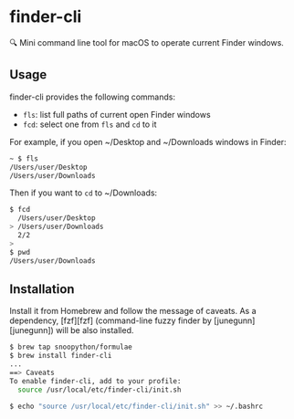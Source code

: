 # finder-cli
:mag: Mini command line tool for macOS to operate current Finder windows.

## Usage

finder-cli provides the following commands:

+ `fls`: list full paths of current open Finder windows
+ `fcd`: select one from `fls` and `cd` to it

For example, if you open ~/Desktop and ~/Downloads windows in Finder:

```bash
~ $ fls
/Users/user/Desktop
/Users/user/Downloads
```

Then if you want to `cd` to ~/Downloads:

```bash
$ fcd
  /Users/user/Desktop
> /Users/user/Downloads
  2/2
>
$ pwd
/Users/user/Downloads
```

## Installation

Install it from Homebrew and follow the message of caveats.
As a dependency, [fzf][fzf] (command-line fuzzy finder by [junegunn][junegunn]) will be also installed.

```bash
$ brew tap snoopython/formulae
$ brew install finder-cli
...
==> Caveats
To enable finder-cli, add to your profile:
  source /usr/local/etc/finder-cli/init.sh

$ echo "source /usr/local/etc/finder-cli/init.sh" >> ~/.bashrc
```

